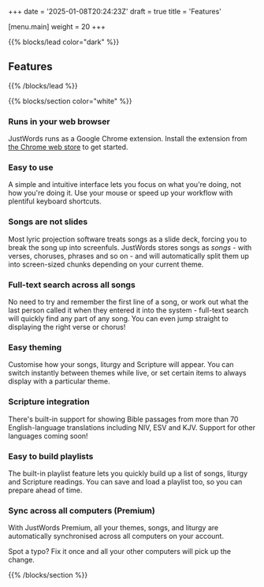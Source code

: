 +++
date = '2025-01-08T20:24:23Z'
draft = true
title = 'Features'

[menu.main]
  weight = 20
+++

{{% blocks/lead color="dark" %}}

## Features

{{% /blocks/lead %}}

{{% blocks/section color="white" %}}

### Runs in your web browser

JustWords runs as a Google Chrome extension. Install the extension from
[the Chrome web store](https://chromewebstore.google.com/detail/justwords-for-chrome/bncpjjjjagbmbmaefckmjecknmigphna?pli=1)
to get started.

### Easy to use

A simple and intuitive interface lets you focus on what you're doing, not how
you're doing it. Use your mouse or speed up your workflow with plentiful
keyboard shortcuts.

### Songs are not slides

Most lyric projection software treats songs as a slide deck, forcing you to
break the song up into screenfuls. JustWords stores songs as _songs_ - with
verses, choruses, phrases and so on - and will automatically split them up into
screen-sized chunks depending on your current theme.

### Full-text search across all songs

No need to try and remember the first line of a song, or work out what the last
person called it when they entered it into the system - full-text search will
quickly find any part of any song. You can even jump straight to displaying the
right verse or chorus!

### Easy theming

Customise how your songs, liturgy and Scripture will appear. You can switch
instantly between themes while live, or set certain items to always display with
a particular theme.

### Scripture integration

There's built-in support for showing Bible passages from more than
70 English-language translations including NIV, ESV and KJV. Support for other
languages coming soon!

### Easy to build playlists

The built-in playlist feature lets you quickly build up a list of songs,
liturgy and Scripture readings. You can save and load a playlist too, so you can
prepare ahead of time.

### Sync across all computers (Premium)

With JustWords Premium, all your themes, songs, and liturgy are automatically
synchronised across all computers on your account.

Spot a typo? Fix it once and all your other computers will pick up the change.

{{% /blocks/section %}}
